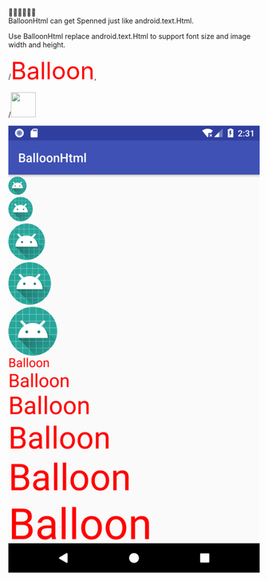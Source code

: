 🎈🎈🎈🎈🎈🎈  
BalloonHtml can get Spenned just like android.text.Html.

Use BalloonHtml replace android.text.Html to support font size and image width and height. 
 
/<font color="red" size="10">Balloon</font>,  

/<img src="ic_launcher.png" width="50" height="50"/>

![](./Screenshot_BalloonHtml.png)